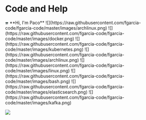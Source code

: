 # Code and Help
<img  src="https://raw.githubusercontent.com/fgarcia-code/fgarcia-code/master/images/gopher.png" width="10" height="10" />
**Hi, I'm Paco**
![](https://raw.githubusercontent.com/fgarcia-code/fgarcia-code/master/images/archlinux.png)
![](https://raw.githubusercontent.com/fgarcia-code/fgarcia-code/master/images/docker.png)
![](https://raw.githubusercontent.com/fgarcia-code/fgarcia-code/master/images/kubernetes.png)
![](https://raw.githubusercontent.com/fgarcia-code/fgarcia-code/master/images/archlinux.png)
![](https://raw.githubusercontent.com/fgarcia-code/fgarcia-code/master/images/linux.png)
![](https://raw.githubusercontent.com/fgarcia-code/fgarcia-code/master/images/bash.png)
![](https://raw.githubusercontent.com/fgarcia-code/fgarcia-code/master/images/elasticsearch.png)
![](https://raw.githubusercontent.com/fgarcia-code/fgarcia-code/master/images/kafka.png)

![](https://github4life.herokuapp.com/ethomson.gif)
